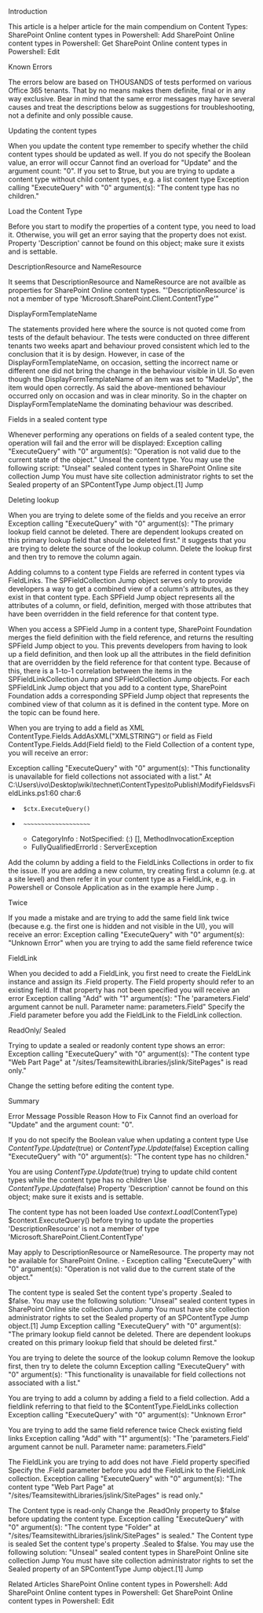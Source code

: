 Introduction

This article is a helper article for the main compendium on Content Types:
SharePoint Online content types in Powershell: Add
SharePoint Online content types in Powershell: Get
SharePoint Online content types in Powershell: Edit


Known Errors

The errors below are based on THOUSANDS of tests performed on various Office 365 tenants. That by no means makes them definite, final or in any way exclusive. Bear in mind that the same error messages may have several causes and treat the descriptions below as suggestions for troubleshooting, not a definite and only possible cause. 


Updating the content types

When you update the content type remember to specify whether the child content types should be updated as well.
If you do not specify the Boolean value, an error will occur Cannot find an overload for "Update" and the argument count: "0".
If you set to $true, but you are trying to update a content type without child content types, e.g. a list content type  Exception calling "ExecuteQuery" with "0" argument(s): "The content type has no children."


Load the Content Type

Before you start to modify the properties of a content type, you need to load it. Otherwise, you will get an error saying that the property does not exist.
Property 'Description' cannot be found on this object; make sure it exists and is settable.


DescriptionResource and NameResource

It seems that DescriptionResource and NameResource are not availble as properties for SharePoint Online content types.
 "'DescriptionResource' is not a member of type 'Microsoft.SharePoint.Client.ContentType'" 


DisplayFormTemplateName

The statements provided here where the source is not quoted come from tests of the default behaviour. The tests were conducted on three different tenants  two weeks apart and behaviour proved consistent which led to the conclusion that it is by design. However, in case of the DisplayFormTemplateName, on occasion, setting the incorrect name or different one did not bring the change in the behaviour visible in UI. So even though the DisplayFormTemplateName of an item was set to "MadeUp", the item would open correctly. As said the above-mentioned behaviour occurred only on occasion and was in clear minority. So in the chapter on DisplayFormTemplateName the dominating behaviour was described.


Fields in a sealed content type

Whenever performing any operations on fields of a sealed content type, the operation will fail and the error will be displayed: 
Exception calling "ExecuteQuery" with "0" argument(s): "Operation is not valid due to the current state of the object."
Unseal the content type. You may use the following script: "Unseal" sealed content types in SharePoint Online site collection Jump
You must have site collection administrator rights to set the Sealed property of an SPContentType Jump  object.[1] Jump

Deleting lookup

When you are trying to delete some of the fields and you receive an error   
Exception calling "ExecuteQuery" with "0" argument(s): "The primary lookup field cannot be deleted. There are dependent lookups created on this primary lookup field that should be deleted first."
it suggests that you are trying to delete the source of the lookup column. Delete the lookup first and then try to remove the column again.


Adding columns to a content type
Fields are referred in content types via FieldLinks. The SPFieldCollection Jump object serves only to provide developers a way to get a combined view of a column's attributes, as they exist in that content type. Each SPField Jump object represents all the attributes of a column, or field, definition, merged with those attributes that have been overridden in the field reference for that content type. 

When you access a SPField  Jump  in a content type, SharePoint Foundation merges the field definition with the field reference, and returns the resulting SPField  Jump  object to you. This prevents developers from having to look up a field definition, and then look up all the attributes in the field definition that are overridden by the field reference for that content type.
Because of this, there is a 1-to-1 correlation between the items in the SPFieldLinkCollection Jump  and SPFieldCollection Jump objects. For each SPFieldLink Jump object that you add to a content type, SharePoint Foundation adds a corresponding SPField Jump object that represents the combined view of that column as it is defined in the content type. More on the topic can be found here. 

When you are trying to add a field as XML ContentType.Fields.AddAsXML("XMLSTRING") or field as Field ContentType.Fields.Add(Field field) to the Field Collection of a content type, you will receive an error:

Exception calling "ExecuteQuery" with "0" argument(s): "This functionality is unavailable for field collections not associated with a list."
At C:\Users\ivo\Desktop\wiki\technet\ContentTypes\toPublish\ModifyFieldsvsFieldLinks.ps1:60 char:6
+      $ctx.ExecuteQuery()
+      ~~~~~~~~~~~~~~~~~~~
    + CategoryInfo          : NotSpecified: (:) [], MethodInvocationException
    + FullyQualifiedErrorId : ServerException
 
Add the column by adding a field to the FieldLinks Collections in order to fix the issue. If you are adding a new column, try creating first a column (e.g. at a site level) and then refer it in your content type as a FieldLink, e.g. in Powershell or Console Application as in the example here Jump .


Twice

If you made a mistake and are trying to add the same field link twice (because e.g. the first one is hidden and not visible in the UI), you will receive an error:
Exception calling "ExecuteQuery" with "0" argument(s): "Unknown Error"
when you are trying to add the same field reference twice 


FieldLink

When you decided to add a FieldLink, you first need to create the FieldLink instance and assign its .Field property. The Field property should refer to an existing field. If that property has not been specified you will receive an error
Exception calling "Add" with "1" argument(s): "The 'parameters.Field' argument cannot be null.
Parameter name: parameters.Field"
Specify the .Field parameter before you add the FieldLink to the FieldLink collection.


ReadOnly/ Sealed


Trying to update a sealed or readonly content type shows an error:
Exception calling "ExecuteQuery" with "0" argument(s): "The content type "Web Part Page" at "/sites/TeamsitewithLibraries/jslink/SitePages" is read only."

 

Change the setting before editing the content type.


Summary


Error Message 	Possible Reason 	How to Fix 
 Cannot find an overload for "Update" and the argument count: "0".


 If you do not specify the Boolean value when updating a content type	 Use $ContentType.Update($true) or $ContentType.Update($false) 
 Exception calling "ExecuteQuery" with "0" argument(s): "The content type has no children."


 You are using $ContentType.Update($true) trying to update child content types while the content type has no children	 Use $ContentType.Update($false) 
 Property 'Description' cannot be found on this object; make sure it exists and is settable.


 The content type has not been loaded	 Use $context.Load($ContentType)
$context.ExecuteQuery()
before trying to update the properties
'DescriptionResource' is not a member of type 'Microsoft.SharePoint.Client.ContentType'


 May apply to DescriptionResource or NameResource.
The property may not be available for SharePoint Online.	 -
 Exception calling "ExecuteQuery" with "0" argument(s): "Operation is not valid due to the current state of the object."


 The content type is sealed	 Set the content type's property .Sealed to $false. You may use the following solution: "Unseal" sealed content types in SharePoint Online site collection Jump  Jump
You must have site collection administrator rights to set the Sealed property of an SPContentType Jump  object.[1] Jump
 Exception calling "ExecuteQuery" with "0" argument(s): "The primary lookup field cannot be deleted. There are dependent lookups created on this primary lookup field that should be deleted first."


 You are trying to delete the source of the lookup column	 Remove the lookup first, then try to delete the column
 Exception calling "ExecuteQuery" with "0" argument(s): "This functionality is unavailable for field collections not associated with a list."


 You are trying to add a column by adding a field to a field collection.	 Add a fieldlink referring to that field to the $ContentType.FieldLinks collection
 Exception calling "ExecuteQuery" with "0" argument(s): "Unknown Error"


 You are trying to add the same field reference twice 	 Check existing field links
 Exception calling "Add" with "1" argument(s): "The 'parameters.Field' argument cannot be null.
Parameter name: parameters.Field"


The FieldLink you are trying to add does not have .Field property specified 	 Specify the .Field parameter before you add the FieldLink to the FieldLink collection.
 Exception calling "ExecuteQuery" with "0" argument(s): "The content type "Web Part Page" at "/sites/TeamsitewithLibraries/jslink/SitePages" is read only."


 The Content type is read-only	 Change the .ReadOnly property to $false before updating the content type.
 Exception calling "ExecuteQuery" with "0" argument(s): "The content type "Folder" at "/sites/TeamsitewithLibraries/jslink/SitePages" is sealed."	 The Content type is sealed	Set the content type's property .Sealed to $false. You may use the following solution: "Unseal" sealed content types in SharePoint Online site collection Jump
You must have site collection administrator rights to set the Sealed property of an SPContentType Jump  object.[1] Jump
 	 	 
 	 	 

Related Articles
SharePoint Online content types in Powershell: Add
SharePoint Online content types in Powershell: Get
SharePoint Online content types in Powershell: Edit
